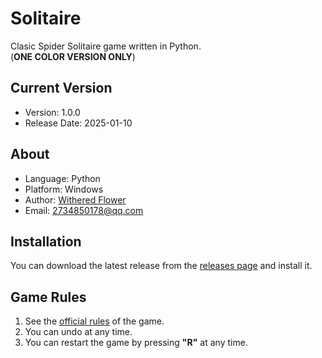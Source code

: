 # Solitaire

Clasic Spider Solitaire game written in Python.</br>(**ONE COLOR VERSION ONLY**)

## Current Version

- Version: 1.0.0
- Release Date: 2025-01-10

## About

- Language: Python
- Platform: Windows
- Author: [Withered Flower](https://github.com/Withered-Flower-0422)
- Email: 2734850178@qq.com

## Installation

You can download the latest release from the [releases page](https://github.com/Withered-Flower-0422/Solitaire/releases) and install it.

## Game Rules

1. See the [official rules](https://en.wikipedia.org/wiki/Spider_solitaire#Rules) of the game.
2. You can undo at any time.
3. You can restart the game by pressing **"R"** at any time.